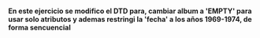 #### En este ejercicio se modifico el DTD para, cambiar album a 'EMPTY' para usar solo atributos y  ademas restringi la 'fecha' a los años 1969-1974, de forma sencuencial
